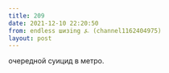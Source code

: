 ```yaml
---
title: 209
date: 2021-12-10 22:20:50
from: endless шизing ⍼ (channel1162404975)
layout: post
---
```


очередной суицид в метро.
